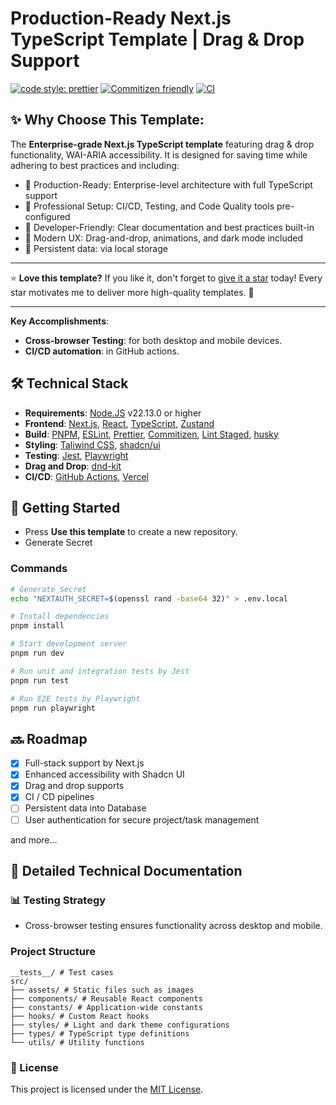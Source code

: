 # Production-Ready Next.js TypeScript Template | Drag & Drop Support <br>

[![code style: prettier](https://img.shields.io/badge/code_style-prettier-ff69b4.svg?style=flat-square)](https://github.com/prettier/prettier)
[![Commitizen friendly](https://img.shields.io/badge/commitizen-friendly-brightgreen.svg)](http://commitizen.github.io/cz-cli/)
[![CI](https://github.com/john-data-chen/next-board/actions/workflows/CI.yml/badge.svg?branch=main)](https://github.com/john-data-chen/next-board/actions/workflows/CI.yml)

## ✨ Why Choose This Template:

The **Enterprise-grade Next.js TypeScript template** featuring drag & drop functionality, WAI-ARIA accessibility. It is designed for saving time while adhering to best practices and including:

- 🚀 Production-Ready: Enterprise-level architecture with full TypeScript support
- 💪 Professional Setup: CI/CD, Testing, and Code Quality tools pre-configured
- 🎯 Developer-Friendly: Clear documentation and best practices built-in
- 🎨 Modern UX: Drag-and-drop, animations, and dark mode included
- 💾 Persistent data: via local storage

---

⭐ **Love this template?**
If you like it, don't forget to [give it a star](https://github.com/john-data-chen/next-board) today!
Every star motivates me to deliver more high-quality templates. 🚀

---

**Key Accomplishments**:

- **Cross-browser Testing**: for both desktop and mobile devices.
- **CI/CD automation**: in GitHub actions.

## 🛠️ Technical Stack

- **Requirements**: [Node.JS](https://nodejs.org/en/download/) v22.13.0 or higher
- **Frontend**: [Next.js](https://nextjs.org/docs/14/getting-started), [React](https://reactjs.org/), [TypeScript](https://www.typescriptlang.org/), [Zustand](https://zustand-demo.pmnd.rs/)
- **Build**: [PNPM](https://pnpm.io/), [ESLint](https://eslint.org/), [Prettier](https://prettier.io/), [Commitizen](https://commitizen.github.io/cz-cli/), [Lint Staged](https://github.com/okonet/lint-staged), [husky](https://github.com/typicode/husky)
- **Styling**: [Taliwind CSS](https://tailwindcss.com/), [shadcn/ui](https://ui.shadcn.com/)
- **Testing**: [Jest](https://jestjs.io/), [Playwright](https://playwright.dev/)
- **Drag and Drop**: [dnd-kit](https://dndkit.com/)
- **CI/CD**: [GitHub Actions](https://github.com/features/actions), [Vercel](https://vercel.com/home)

## 🚀 Getting Started

- Press **Use this template** to create a new repository.
- Generate Secret

### Commands

```bash
# Generate Secret
echo "NEXTAUTH_SECRET=$(openssl rand -base64 32)" > .env.local

# Install dependencies
pnpm install

# Start development server
pnpm run dev

# Run unit and integration tests by Jest
pnpm run test

# Run E2E tests by Playwright
pnpm run playwright
```

## 🔜 Roadmap

- [x] Full-stack support by Next.js
- [x] Enhanced accessibility with Shadcn UI
- [x] Drag and drop supports
- [x] CI / CD pipelines
- [ ] Persistent data into Database
- [ ] User authentication for secure project/task management

and more...

## 📖 Detailed Technical Documentation

### 📊 Testing Strategy

- Cross-browser testing ensures functionality across desktop and mobile.

### Project Structure

```
__tests__/ # Test cases
src/
├── assets/ # Static files such as images
├── components/ # Reusable React components
├── constants/ # Application-wide constants
├── hooks/ # Custom React hooks
├── styles/ # Light and dark theme configurations
├── types/ # TypeScript type definitions
└── utils/ # Utility functions
```

### 📃 License

This project is licensed under the [MIT License](https://opensource.org/license/mit/).
